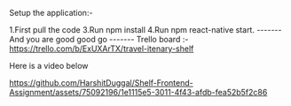 Setup the application:-

1.First pull the code
3.Run npm install
4.Run npm react-native start.
------- And you are good good go -------
Trello board :- https://trello.com/b/ExUXArTX/travel-itenary-shelf 

Here is a video below

https://github.com/HarshitDuggal/Shelf-Frontend-Assignment/assets/75092196/1e1115e5-3011-4f43-afdb-fea52b5f2c86

